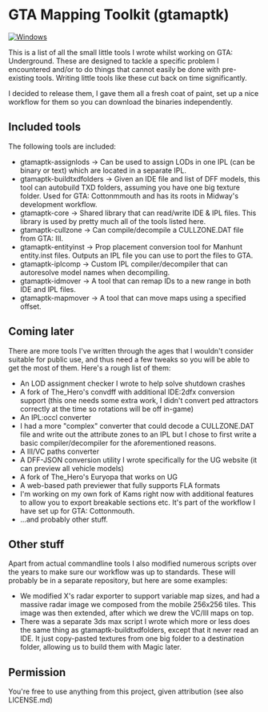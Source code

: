 # GTA Mapping Toolkit (gtamaptk)
[![Windows](https://github.com/dkluin/gtamaptk/actions/workflows/build-windows.yml/badge.svg)](https://github.com/dkluin/gtamaptk/actions/workflows/build-windows.yml)

This is a list of all the small little tools I wrote whilst working on GTA: Underground.
These are designed to tackle a specific problem I encountered and/or to do things that cannot easily be done with pre-existing tools. Writing little tools like these cut back on time significantly.

I decided to release them, I gave them all a fresh coat of paint, set up a nice workflow for them so you can download the binaries independently.

## Included tools
The following tools are included:

- gtamaptk-assignlods -> Can be used to assign LODs in one IPL (can be binary or text) which are located in a separate IPL.
- gtamaptk-buildtxdfolders -> Given an IDE file and list of DFF models, this tool can autobuild TXD folders, assuming you have one big texture folder. Used for GTA: Cottonmmouth and has its roots in Midway's development workflow.
- gtamaptk-core -> Shared library that can read/write IDE & IPL files. This library is used by pretty much all of the tools listed here.
- gtamaptk-cullzone -> Can compile/decompile a CULLZONE.DAT file from GTA: III.
- gtamaptk-entityinst -> Prop placement conversion tool for Manhunt entity.inst files. Outputs an IPL file you can use to port the files to GTA.
- gtamaptk-iplcomp -> Custom IPL compiler/decompiler that can autoresolve model names when decompiling.
- gtamaptk-idmover -> A tool that can remap IDs to a new range in both IDE and IPL files.
- gtamaptk-mapmover -> A tool that can move maps using a specified offset.

## Coming later
There are more tools I've written through the ages that I wouldn't consider suitable for public use, and thus need a few tweaks so you will be able to get the most of them. Here's a rough list of them:

- An LOD assignment checker I wrote to help solve shutdown crashes
- A fork of The_Hero's convdff with additional IDE:2dfx conversion support (this one needs some extra work, I didn't convert ped attractors correctly at the time so rotations will be off in-game)
- An IPL:occl converter
- I had a more "complex" converter that could decode a CULLZONE.DAT file and write out the attribute zones to an IPL but I chose to first write a basic compiler/decompiler for the aforementioned reasons. 
- A III/VC paths converter
- A DFF-JSON conversion utility I wrote specifically for the UG website (it can preview all vehicle models)
- A fork of The_Hero's Euryopa that works on UG
- A web-based path previewer that fully supports FLA formats
- I'm working on my own fork of Kams right now with additional features to allow you to export breakable sections etc. It's part of the workflow I have set up for GTA: Cottonmouth.
- ...and probably other stuff.

## Other stuff
Apart from actual commandline tools I also modified numerous scripts over the years to make sure our workflow was up to standards. These will probably be in a separate repository, but here are some examples:

- We modified X's radar exporter to support variable map sizes, and had a massive radar image we composed from the mobile 256x256 tiles. This image was then extended, after which we drew the VC/III maps on top.
- There was a separate 3ds max script I wrote which more or less does the same thing as gtamaptk-buildtxdfolders, except that it never read an IDE. It just copy-pasted textures from one big folder to a destination folder, allowing us to build them with Magic later.

## Permission
You're free to use anything from this project, given attribution (see also LICENSE.md)